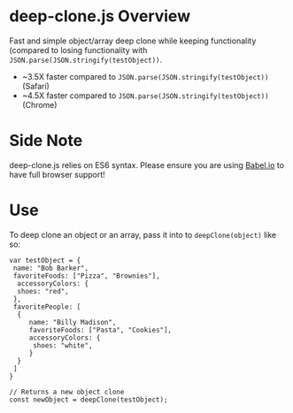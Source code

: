 # deep-clone.js Overview
Fast and simple object/array deep clone while keeping functionality (compared to losing functionality with ```JSON.parse(JSON.stringify(testObject))```. 

- ~3.5X faster compared to ```JSON.parse(JSON.stringify(testObject))``` (Safari)
- ~4.5X faster compared to ```JSON.parse(JSON.stringify(testObject))``` (Chrome)

# Side Note
deep-clone.js relies on ES6 syntax. Please ensure you are using [Babel.io](https://babeljs.io) to have full browser support!

# Use
To deep clone an object or an array, pass it into to ```deepClone(object)``` like so:

```
var testObject = {
 name: "Bob Barker",
 favoriteFoods: ["Pizza", "Brownies"],
  accessoryColors: {
  shoes: "red",
 },
 favoritePeople: [
  {
	 name: "Billy Madison",
	 favoriteFoods: ["Pasta", "Cookies"],
	 accessoryColors: {
	  shoes: "white",
	 }
  }
 ]
}

// Returns a new object clone
const newObject = deepClone(testObject);

```
